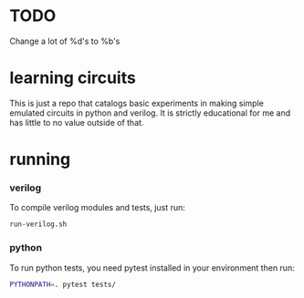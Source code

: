 # TODO

Change a lot of %d's to %b's

# learning circuits

This is just a repo that catalogs basic experiments in making simple emulated circuits in python and verilog. It is strictly educational for me and has little to no value outside of that.

# running

### verilog

To compile verilog modules and tests, just run:
```bash
run-verilog.sh
```

### python

To run python tests, you need pytest installed in your environment then run:
```bash
PYTHONPATH=. pytest tests/
```